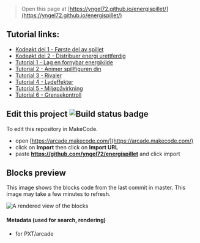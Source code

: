  


> Open this page at [https://yngel72.github.io/energispillet/](https://yngel72.github.io/energispillet/)

## Tutorial links:
* [Kodeøkt del 1 - Første del av spillet](https://arcade.makecode.com/#tutorial:github:yngel72/energispillet/tutorial01)
* [Kodeøkt del 2 - Distribuer energi urettferdig](https://arcade.makecode.com/#tutorial:github:yngel72/energispillet/tutorial02)
* [Tutorial 1 - Lag en fornybar energikilde](https://arcade.makecode.com/#tutorial:github:yngel72/energispillet/tutorial1n)
* [Tutorial 2 - Animer spillfiguren din](https://arcade.makecode.com/#tutorial:github:yngel72/energispillet/tutorial2n)
* [Tutorial 3 - Rivaler](https://arcade.makecode.com/#tutorial:github:yngel72/energispillet/tutorial3n)
* [Tutorial 4 - Lydeffekter](https://arcade.makecode.com/#tutorial:github:yngel72/energispillet/tutorial4n)
* [Tutorial 5 - Miljøpåvirkning](https://arcade.makecode.com/#tutorial:github:yngel72/energispillet/tutorial5n)
* [Tutorial 6 - Grensekontroll](https://arcade.makecode.com/#tutorial:github:yngel72/energispillet/tutorial6n)

## Edit this project ![Build status badge](https://github.com/yngel72/energispillet/workflows/MakeCode/badge.svg)

To edit this repository in MakeCode.

* open [https://arcade.makecode.com/](https://arcade.makecode.com/)
* click on **Import** then click on **Import URL**
* paste **https://github.com/yngel72/energispillet** and click import

## Blocks preview

This image shows the blocks code from the last commit in master.
This image may take a few minutes to refresh.

![A rendered view of the blocks](https://github.com/yngel72/energispillet/raw/master/.github/makecode/blocks.png)

#### Metadata (used for search, rendering)

* for PXT/arcade
<script src="https://makecode.com/gh-pages-embed.js"></script><script>makeCodeRender("{{ site.makecode.home_url }}", "{{ site.github.owner_name }}/{{ site.github.repository_name }}");</script>
